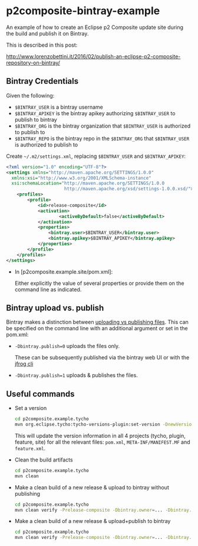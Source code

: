 # p2composite-bintray-example
An example of how to create an Eclipse p2 Composite update site during the build and publish it on Bintray.

This is described in this post:

http://www.lorenzobettini.it/2016/02/publish-an-eclipse-p2-composite-repository-on-bintray/

## Bintray Credentials

Given the following:
- `$BINTRAY_USER` is a bintray username
- `$BINTRAY_APIKEY` is the bintray apikey authorizing `$BINTRAY_USER` to publish to bintray
- `$BINTRAY_ORG` is the bintray organization that `$BINTRAY_USER` is authorized to publish to
- `$BINTRAY_REPO` is the bintray repo in the `$BINTRAY_ORG` that `$BINTRAY_USER` is authorized to publish to

Create `~/.m2/settings.xml`, replacing `$BINTRAY_USER` and `$BINTRAY_APIKEY`:

```xml
<?xml version="1.0" encoding="UTF-8"?>
<settings xmlns="http://maven.apache.org/SETTINGS/1.0.0"
  xmlns:xsi="http://www.w3.org/2001/XMLSchema-instance"
  xsi:schemaLocation="http://maven.apache.org/SETTINGS/1.0.0
                      http://maven.apache.org/xsd/settings-1.0.0.xsd/"> 
    <profiles>
        <profile>
            <id>release-composite</id>
            <activation>
                    <activeByDefault>false</activeByDefault>
            </activation>
            <properties>
                <bintray.user>$BINTRAY_USER</bintray.user>
                <bintray.apikey>$BINTRAY_APIKEY</bintray.apikey>
            </properties>
        </profile>
    </profiles>
</settings>
```

- In [p2composite.example.site/pom.xml]:

  Either explicitly the value of several properties or provide them on the command line as indicated.

## Bintray upload vs. publish

Bintray makes a distinction between [uploading vs publishing files](https://bintray.com/docs/usermanual/uploads/uploads_uploads.html).
This can be specified on the command line with an additional argument or set in the pom.xml:

- `-Dbintray.publish=0` uploads the files only. 

  These can be subsequently published via the bintray web UI or with the [jfrog cli](https://www.jfrog.com/getcli/)
  
- `-Dbintray.publish=1` uploads & publishes the files.

## Useful commands

- Set a version

    ```bash
    cd p2composite.example.tycho
    mvn org.eclipse.tycho:tycho-versions-plugin:set-version -DnewVersion=1.2.0
    ```

  This will update the version information in all 4 projects (tycho, plugin, feature, site)
  for all the relevant files: `pom.xml`, `META-INF/MANIFEST.MF` and `feature.xml`.

- Clean the build artifacts

    ```bash
    cd p2composite.example.tycho
    mvn clean
    ```
    
- Make a clean build of a new release & upload to bintray without publishing

    ```bash
    cd p2composite.example.tycho
    mvn clean verify -Prelease-composite -Dbintray.owner=... -Dbintray.repo=... -Dbintray.package=... -Dbintray.publish=0
    
    ```

- Make a clean build of a new release & upload+publish to bintray


    ```bash
    cd p2composite.example.tycho
    mvn clean verify -Prelease-composite -Dbintray.owner=... -Dbintray.repo=... -Dbintray.package=... -Dbintray.publish=1
    ```


